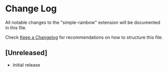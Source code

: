 # Change Log

All notable changes to the "simple-rainbow" extension will be documented in this file.

Check [Keep a Changelog](http://keepachangelog.com/) for recommendations on how to structure this file.

## [Unreleased]

- Initial release
